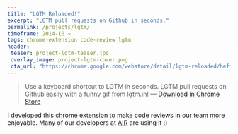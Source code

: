 ```yaml
---
title: "LGTM Reloaded!"
excerpt: "LGTM pull requests on Github in seconds."
permalink: /projects/lgtm/
timeframe: 2014-10 ~
tags: chrome-extension code-review lgtm
header:
 teaser: project-lgtm-teaser.jpg
 overlay_image: project-lgtm-cover.png
 cta_url: "https://chrome.google.com/webstore/detail/lgtm-reloaded/hefidgcceobmmaiekccmbjpdcmbjklej?hl=en-GB"
---
```


> Use a keyboard shortcut to LGTM in seconds. LGTM pull requests on Github easily with a funny gif from lgtm.in!
> &mdash; <a href="https://chrome.google.com/webstore/detail/lgtm-reloaded/hefidgcceobmmaiekccmbjpdcmbjklej" class="btn btn-success">Download in Chrome Store</a>

I developed this chrome extension to make code reviews in our team more enjoyable. Many of our developers at
 [AIR](https://air.global) are using it :)